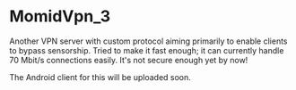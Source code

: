 # MomidVpn_3

Another VPN server with custom protocol aiming primarily to enable clients to bypass sensorship.
Tried to make it fast enough; it can currently handle 70 Mbit/s connections easily.
It's not secure enough yet by now!

The Android client for this will be uploaded soon.
